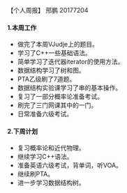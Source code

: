 【个人周报】 邢鹏  20177204

####  1.本周工作
- 做完了本周VJudje上的题目。
- 学习了C++一些基础语法。
- 简单学习了迭代器iterator的使用方法。
- 数据结构学习了树和图。
- PTA乙级刷了7道题。
- 数据结构实验课学习了串的基本操作。
- 复习了一部分概率论准备考试。
- 刷完了三门网课其中的一门。
- 日常准备六级考试。
#### 2.下周计划
- 复习概率论和近代物理。
- 继续学习C++语法。
- 准备英语六级考试，背单词，听VOA。
- 继续刷PTA。
- 进一步学习数据结构树。
